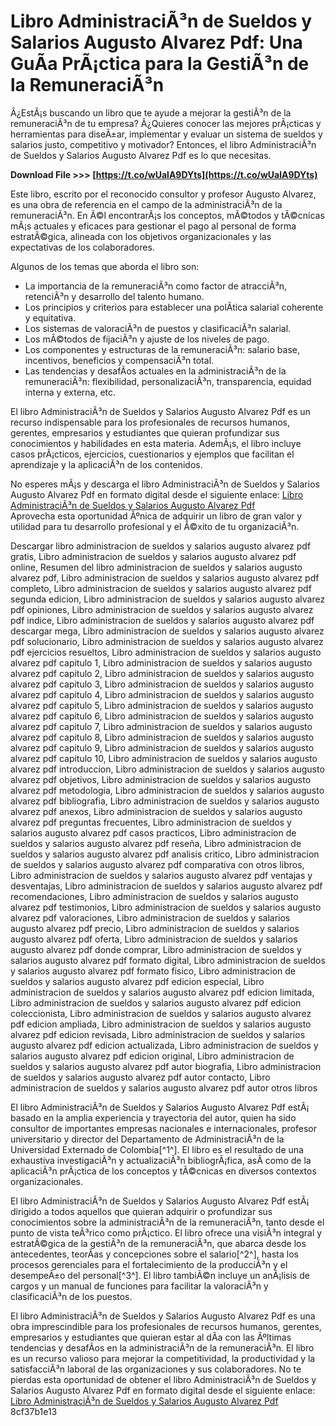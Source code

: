 
 
# Libro AdministraciÃ³n de Sueldos y Salarios Augusto Alvarez Pdf: Una GuÃ­a PrÃ¡ctica para la GestiÃ³n de la RemuneraciÃ³n
  
Â¿EstÃ¡s buscando un libro que te ayude a mejorar la gestiÃ³n de la remuneraciÃ³n de tu empresa? Â¿Quieres conocer las mejores prÃ¡cticas y herramientas para diseÃ±ar, implementar y evaluar un sistema de sueldos y salarios justo, competitivo y motivador? Entonces, el libro AdministraciÃ³n de Sueldos y Salarios Augusto Alvarez Pdf es lo que necesitas.
 
**Download File >>> [https://t.co/wUalA9DYts](https://t.co/wUalA9DYts)**


  
Este libro, escrito por el reconocido consultor y profesor Augusto Alvarez, es una obra de referencia en el campo de la administraciÃ³n de la remuneraciÃ³n. En Ã©l encontrarÃ¡s los conceptos, mÃ©todos y tÃ©cnicas mÃ¡s actuales y eficaces para gestionar el pago al personal de forma estratÃ©gica, alineada con los objetivos organizacionales y las expectativas de los colaboradores.
  
Algunos de los temas que aborda el libro son:
  
- La importancia de la remuneraciÃ³n como factor de atracciÃ³n, retenciÃ³n y desarrollo del talento humano.
- Los principios y criterios para establecer una polÃ­tica salarial coherente y equitativa.
- Los sistemas de valoraciÃ³n de puestos y clasificaciÃ³n salarial.
- Los mÃ©todos de fijaciÃ³n y ajuste de los niveles de pago.
- Los componentes y estructuras de la remuneraciÃ³n: salario base, incentivos, beneficios y compensaciÃ³n total.
- Las tendencias y desafÃ­os actuales en la administraciÃ³n de la remuneraciÃ³n: flexibilidad, personalizaciÃ³n, transparencia, equidad interna y externa, etc.

El libro AdministraciÃ³n de Sueldos y Salarios Augusto Alvarez Pdf es un recurso indispensable para los profesionales de recursos humanos, gerentes, empresarios y estudiantes que quieran profundizar sus conocimientos y habilidades en esta materia. AdemÃ¡s, el libro incluye casos prÃ¡cticos, ejercicios, cuestionarios y ejemplos que facilitan el aprendizaje y la aplicaciÃ³n de los contenidos.
  
No esperes mÃ¡s y descarga el libro AdministraciÃ³n de Sueldos y Salarios Augusto Alvarez Pdf en formato digital desde el siguiente enlace:
  [Libro AdministraciÃ³n de Sueldos y Salarios Augusto Alvarez Pdf](https://www.libroadministraciondesueldosysalariosaugustoalvarezpdf.com)  
Aprovecha esta oportunidad Ãºnica de adquirir un libro de gran valor y utilidad para tu desarrollo profesional y el Ã©xito de tu organizaciÃ³n.
 
Descargar libro administracion de sueldos y salarios augusto alvarez pdf gratis,  Libro administracion de sueldos y salarios augusto alvarez pdf online,  Resumen del libro administracion de sueldos y salarios augusto alvarez pdf,  Libro administracion de sueldos y salarios augusto alvarez pdf completo,  Libro administracion de sueldos y salarios augusto alvarez pdf segunda edicion,  Libro administracion de sueldos y salarios augusto alvarez pdf opiniones,  Libro administracion de sueldos y salarios augusto alvarez pdf indice,  Libro administracion de sueldos y salarios augusto alvarez pdf descargar mega,  Libro administracion de sueldos y salarios augusto alvarez pdf solucionario,  Libro administracion de sueldos y salarios augusto alvarez pdf ejercicios resueltos,  Libro administracion de sueldos y salarios augusto alvarez pdf capitulo 1,  Libro administracion de sueldos y salarios augusto alvarez pdf capitulo 2,  Libro administracion de sueldos y salarios augusto alvarez pdf capitulo 3,  Libro administracion de sueldos y salarios augusto alvarez pdf capitulo 4,  Libro administracion de sueldos y salarios augusto alvarez pdf capitulo 5,  Libro administracion de sueldos y salarios augusto alvarez pdf capitulo 6,  Libro administracion de sueldos y salarios augusto alvarez pdf capitulo 7,  Libro administracion de sueldos y salarios augusto alvarez pdf capitulo 8,  Libro administracion de sueldos y salarios augusto alvarez pdf capitulo 9,  Libro administracion de sueldos y salarios augusto alvarez pdf capitulo 10,  Libro administracion de sueldos y salarios augusto alvarez pdf introduccion,  Libro administracion de sueldos y salarios augusto alvarez pdf objetivos,  Libro administracion de sueldos y salarios augusto alvarez pdf metodologia,  Libro administracion de sueldos y salarios augusto alvarez pdf bibliografia,  Libro administracion de sueldos y salarios augusto alvarez pdf anexos,  Libro administracion de sueldos y salarios augusto alvarez pdf preguntas frecuentes,  Libro administracion de sueldos y salarios augusto alvarez pdf casos practicos,  Libro administracion de sueldos y salarios augusto alvarez pdf reseña,  Libro administracion de sueldos y salarios augusto alvarez pdf analisis critico,  Libro administracion de sueldos y salarios augusto alvarez pdf comparativa con otros libros,  Libro administracion de sueldos y salarios augusto alvarez pdf ventajas y desventajas,  Libro administracion de sueldos y salarios augusto alvarez pdf recomendaciones,  Libro administracion de sueldos y salarios augusto alvarez pdf testimonios,  Libro administracion de sueldos y salarios augusto alvarez pdf valoraciones,  Libro administracion de sueldos y salarios augusto alvarez pdf precio,  Libro administracion de sueldos y salarios augusto alvarez pdf oferta,  Libro administracion de sueldos y salarios augusto alvarez pdf donde comprar,  Libro administracion de sueldos y salarios augusto alvarez pdf formato digital,  Libro administracion de sueldos y salarios augusto alvarez pdf formato fisico,  Libro administracion de sueldos y salarios augusto alvarez pdf edicion especial,  Libro administracion de sueldos y salarios augusto alvarez pdf edicion limitada,  Libro administracion de sueldos y salarios augusto alvarez pdf edicion coleccionista,  Libro administracion de sueldos y salarios augusto alvarez pdf edicion ampliada,  Libro administracion de sueldos y salarios augusto alvarez pdf edicion revisada,  Libro administracion de sueldos y salarios augusto alvarez pdf edicion actualizada,  Libro administracion de sueldos y salarios augusto alvarez pdf edicion original,  Libro administracion de sueldos y salarios augusto alvarez pdf autor biografia,  Libro administracion de sueldos y salarios augusto alvarez pdf autor contacto,  Libro administracion de sueldos y salarios augusto alvarez pdf autor otros libros
  
El libro AdministraciÃ³n de Sueldos y Salarios Augusto Alvarez Pdf estÃ¡ basado en la amplia experiencia y trayectoria del autor, quien ha sido consultor de importantes empresas nacionales e internacionales, profesor universitario y director del Departamento de AdministraciÃ³n de la Universidad Externado de Colombia[^1^]. El libro es el resultado de una exhaustiva investigaciÃ³n y actualizaciÃ³n bibliogrÃ¡fica, asÃ­ como de la aplicaciÃ³n prÃ¡ctica de los conceptos y tÃ©cnicas en diversos contextos organizacionales.
  
El libro AdministraciÃ³n de Sueldos y Salarios Augusto Alvarez Pdf estÃ¡ dirigido a todos aquellos que quieran adquirir o profundizar sus conocimientos sobre la administraciÃ³n de la remuneraciÃ³n, tanto desde el punto de vista teÃ³rico como prÃ¡ctico. El libro ofrece una visiÃ³n integral y estratÃ©gica de la gestiÃ³n de la remuneraciÃ³n, que abarca desde los antecedentes, teorÃ­as y concepciones sobre el salario[^2^], hasta los procesos gerenciales para el fortalecimiento de la producciÃ³n y el desempeÃ±o del personal[^3^]. El libro tambiÃ©n incluye un anÃ¡lisis de cargos y un manual de funciones para facilitar la valoraciÃ³n y clasificaciÃ³n de los puestos.
  
El libro AdministraciÃ³n de Sueldos y Salarios Augusto Alvarez Pdf es una obra imprescindible para los profesionales de recursos humanos, gerentes, empresarios y estudiantes que quieran estar al dÃ­a con las Ãºltimas tendencias y desafÃ­os en la administraciÃ³n de la remuneraciÃ³n. El libro es un recurso valioso para mejorar la competitividad, la productividad y la satisfacciÃ³n laboral de las organizaciones y sus colaboradores. No te pierdas esta oportunidad de obtener el libro AdministraciÃ³n de Sueldos y Salarios Augusto Alvarez Pdf en formato digital desde el siguiente enlace:
  [Libro AdministraciÃ³n de Sueldos y Salarios Augusto Alvarez Pdf](https://www.libroadministraciondesueldosysalariosaugustoalvarezpdf.com) 8cf37b1e13
 
